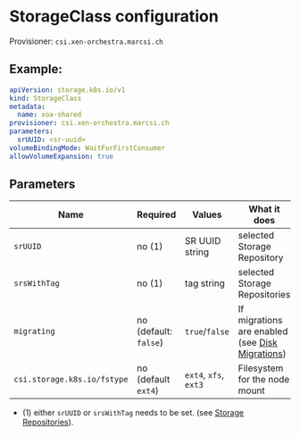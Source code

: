 # StorageClass configuration

Provisioner: `csi.xen-orchestra.marcsi.ch`

## Example:

```yaml
apiVersion: storage.k8s.io/v1
kind: StorageClass
metadata:
  name: xoa-shared
provisioner: csi.xen-orchestra.marcsi.ch
parameters:
  srUUID: <sr-uuid>
volumeBindingMode: WaitForFirstConsumer
allowVolumeExpansion: true
```

## Parameters

| Name | Required | Values | What it does |
| --- | --- | --- | --- |
| `srUUID` | no (1) | SR UUID string | selected Storage Repository |
| `srsWithTag` | no (1) | tag string | selected Storage Repositories |
| `migrating` | no (default: `false`) | `true`/`false` | If migrations are enabled (see [Disk Migrations](disk-migrations.md)) |
| `csi.storage.k8s.io/fstype` | no (default `ext4`) | `ext4`, `xfs`, `ext3`  | Filesystem for the node mount |


- (1) either `srUUID` or `srsWithTag` needs to be set. (see [Storage Repositories](storage-repositories.md)).



